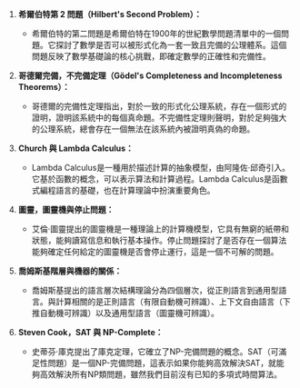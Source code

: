 
1. **希爾伯特第 2 問題（Hilbert's Second Problem）：**
   - 希爾伯特的第二問題是希爾伯特在1900年的世紀數學問題清單中的一個問題。它探討了數學是否可以被形式化為一套一致且完備的公理體系。這個問題反映了數學基礎論的核心挑戰，即確定數學的正確性和完備性。

2. **哥德爾完備，不完備定理（Gödel's Completeness and Incompleteness Theorems）：**
   - 哥德爾的完備性定理指出，對於一致的形式化公理系統，存在一個形式的證明，證明該系統中的每個真命題。不完備性定理則聲明，對於足夠強大的公理系統，總會存在一個無法在該系統內被證明真偽的命題。

3. **Church 與 Lambda Calculus：**
   - Lambda Calculus是一種用於描述計算的抽象模型，由阿隆佐·邱奇引入。它基於函數的概念，可以表示算法和計算過程。Lambda Calculus是函數式編程語言的基礎，也在計算理論中扮演重要角色。

4. **圖靈，圖靈機與停止問題：**
   - 艾倫·圖靈提出的圖靈機是一種理論上的計算機模型，它具有無窮的紙帶和狀態，能夠讀寫信息和執行基本操作。停止問題探討了是否存在一個算法能夠確定任何給定的圖靈機是否會停止運行，這是一個不可解的問題。

5. **喬姆斯基階層與機器的關係：**
   - 喬姆斯基提出的語言層次結構理論分為四個層次，從正則語言到通用型語言。與計算相關的是正則語言（有限自動機可辨識）、上下文自由語言（下推自動機可辨識）以及通用型語言（圖靈機可辨識）。

6. **Steven Cook，SAT 與 NP-Complete：**
   - 史蒂芬·庫克提出了庫克定理，它確立了NP-完備問題的概念。SAT（可滿足性問題）是一個NP-完備問題，這表示如果你能夠高效解決SAT，就能夠高效解決所有NP類問題，雖然我們目前沒有已知的多項式時間算法。
